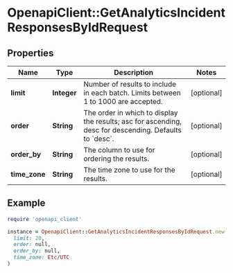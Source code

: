 # OpenapiClient::GetAnalyticsIncidentResponsesByIdRequest

## Properties

| Name | Type | Description | Notes |
| ---- | ---- | ----------- | ----- |
| **limit** | **Integer** | Number of results to include in each batch. Limits between 1 to 1000 are accepted. | [optional] |
| **order** | **String** | The order in which to display the results; asc for ascending, desc for descending. Defaults to &#x60;desc&#x60;. | [optional] |
| **order_by** | **String** | The column to use for ordering the results. | [optional] |
| **time_zone** | **String** | The time zone to use for the results. | [optional] |

## Example

```ruby
require 'openapi_client'

instance = OpenapiClient::GetAnalyticsIncidentResponsesByIdRequest.new(
  limit: 20,
  order: null,
  order_by: null,
  time_zone: Etc/UTC
)
```

